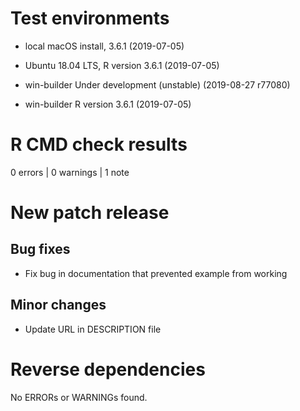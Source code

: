 # Test environments

- local macOS install, 3.6.1 (2019-07-05)

- Ubuntu 18.04 LTS, R version 3.6.1 (2019-07-05)

- win-builder Under development (unstable) (2019-08-27 r77080)

- win-builder R version 3.6.1 (2019-07-05)

# R CMD check results

0 errors | 0 warnings | 1 note

# New patch release

## Bug fixes

- Fix bug in documentation that prevented example from working

## Minor changes

- Update URL in DESCRIPTION file

# Reverse dependencies

No ERRORs or WARNINGs found.
